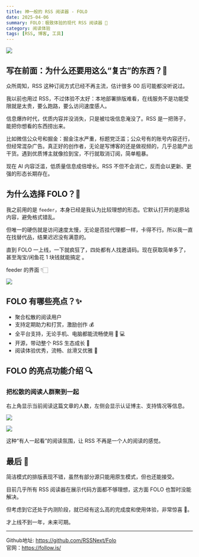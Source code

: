 ```yaml
---
title: 神一般的 RSS 阅读器 - FOLO
date: 2025-04-06
summary: FOLO：极致体验的现代 RSS 阅读器 🚀
category: 阅读体验
tags: [RSS, 博客, 工具]
---
```


![](https://gcore.jsdelivr.net/gh/itangqiao/pic@main/blog/20250406211605950.webp)

## 写在前面：为什么还要用这么“复古”的东西？🧐

众所周知，RSS 这种订阅方式已经不再主流，估计很多 00 后可能都没听说过。

我以前也用过 RSS，不过体验不太好：本地部署排版难看，在线服务不是功能受限就是太贵，要么跑路，要么访问速度感人。

信息爆炸时代，优质内容并没消失，只是被垃圾信息淹没了。RSS 是一把筛子，能把你想看的东西捞出来。

比如微信公众号和掘金：掘金注水严重，标题党泛滥；公众号有的账号内容还行，但经常混杂广告。真正好的创作者，无论是写博客的还是做视频的，几乎总能产出干货。遇到优质博主就像捡到宝，不行就取消订阅，简单粗暴。

现在 AI 内容泛滥，低质量信息成倍增长。RSS 不但不会消亡，反而会以更新、更强的形态长期存在。

## 为什么选择 FOLO？🚀

我之前用的是 `feeder`，本身已经是我认为比较理想的形态。它默认打开的是原站内容，避免格式错乱。

但唯一的硬伤就是访问速度太慢，无论是否挂代理都一样，卡得不行。所以我一直在找替代品，结果迟迟没有满意的。

直到 FOLO 一上线，一下就疯狂了，四处都有人找邀请码。现在获取简单多了，甚至淘宝/闲鱼花 1 块钱就能搞定 。

feeder 的界面 👇🏻

![](https://gcore.jsdelivr.net/gh/itangqiao/pic@main/blog/PixPin_2025-04-06_20-59-39.webp)

## FOLO 有哪些亮点？✨

- 聚合松散的阅读用户
- 支持定期助力和打赏，激励创作 💰
- 全平台支持，无论手机、电脑都能流畅使用 📱 💻
- 开源，带动整个 RSS 生态成长 🌱
- 阅读体验优秀，流畅、丝滑又优雅 🧈

## FOLO 的亮点功能介绍 🔍

### 把松散的阅读人群聚到一起

右上角显示当前阅读这篇文章的人数，左侧会显示认证博主、支持情况等信息。

![](https://gcore.jsdelivr.net/gh/itangqiao/pic@main/blog/Microsoft%20Edge%202025-04-06%2019.49.04.webp)

![](https://gcore.jsdelivr.net/gh/itangqiao/pic@main/blog/Microsoft%20Edge%202025-04-06%2019.52.32.webp)

这种“有人一起看”的阅读氛围，让 RSS 不再是一个人的阅读的感觉。

## 最后 💬

简洁模式的排版表现不错，虽然有部分源只能用原生模式，但也还能接受。

目前几乎所有 RSS 阅读器在展示代码方面都不够理想，这方面 FOLO 也暂时没能解决。

但考虑到它还处于内测阶段，就已经有这么高的完成度和使用体验，非常惊喜 🎉。

才上线不到一年，未来可期。

---

Github地址: https://github.com/RSSNext/Folo  
官网：https://follow.is/
